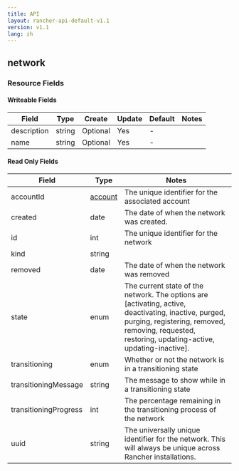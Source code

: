 ```yaml
---
title: API
layout: rancher-api-default-v1.1
version: v1.1
lang: zh
---
```


## network



### Resource Fields

#### Writeable Fields

Field | Type | Create | Update | Default | Notes
---|---|---|---|---|---
description | string | Optional | Yes | - | 
name | string | Optional | Yes | - | 


#### Read Only Fields

Field | Type   | Notes
---|---|---
accountId | [account]({{site.baseurl}}/rancher/{{page.version}}/{{page.lang}}/api/api-resources/account/)  | The unique identifier for the associated account
created | date  | The date of when the network was created.
id | int  | The unique identifier for the network
kind | string  | 
removed | date  | The date of when the network was removed
state | enum  | The current state of the network. The options are [activating, active, deactivating, inactive, purged, purging, registering, removed, removing, requested, restoring, updating-active, updating-inactive].
transitioning | enum  | Whether or not the network is in a transitioning state
transitioningMessage | string  | The message to show while in a transitioning state
transitioningProgress | int  | The percentage remaining in the transitioning process of the network
uuid | string  | The universally unique identifier for the network. This will always be unique across Rancher installations.


<br>
